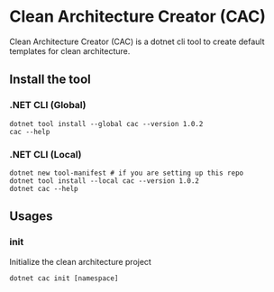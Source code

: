 # Clean Architecture Creator (CAC)
Clean Architecture Creator (CAC) is a dotnet cli tool to create default templates for clean architecture.  

## Install the tool
### .NET CLI (Global)
```
dotnet tool install --global cac --version 1.0.2
cac --help
```

### .NET CLI (Local)
```
dotnet new tool-manifest # if you are setting up this repo
dotnet tool install --local cac --version 1.0.2
dotnet cac --help
```

## Usages
### init 
Initialize the clean architecture project
```
dotnet cac init [namespace]
```
